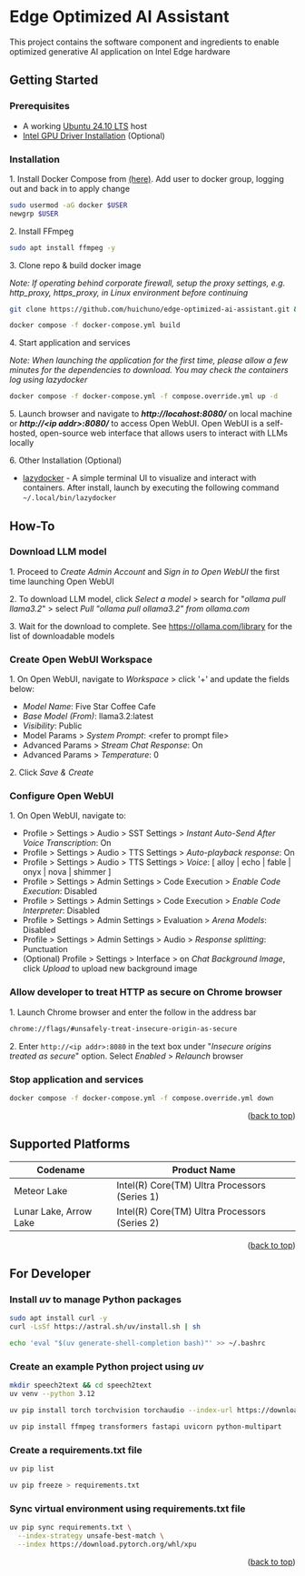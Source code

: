 <a name="readme-top"></a>

# Edge Optimized AI Assistant

This project contains the software component and ingredients to enable optimized generative AI application on Intel Edge hardware

## Getting Started

### Prerequisites
* A working [Ubuntu 24.10 LTS](https://releases.ubuntu.com/oracular/ubuntu-24.10-desktop-amd64.iso) host
* [Intel GPU Driver Installation](https://www.intel.com/content/www/us/en/developer/articles/tool/pytorch-prerequisites-for-intel-gpu/2-6.html#driver-installation) (Optional)

### Installation

1\. Install Docker Compose from [(here)](https://docs.docker.com/engine/install/ubuntu/#install-using-the-repository). Add user to docker group, logging out and back in to apply change

```sh
sudo usermod -aG docker $USER
newgrp $USER
```

2\. Install FFmpeg

```sh
sudo apt install ffmpeg -y
```

3\. Clone repo & build docker image

*Note: If operating behind corporate firewall, setup the proxy settings, e.g. http_proxy, https_proxy, in Linux environment before continuing*

```sh
git clone https://github.com/huichuno/edge-optimized-ai-assistant.git && cd edge-optimized-ai-assistant/app/kiosk

docker compose -f docker-compose.yml build
```

4\. Start application and services

*Note: When launching the application for the first time, please allow a few minutes for the dependencies to download. You may check the containers log using lazydocker*

```sh
docker compose -f docker-compose.yml -f compose.override.yml up -d
```

5\. Launch browser and navigate to ***http://locahost:8080/*** on local machine or ***http://\<ip addr\>:8080/*** to access Open WebUI. Open WebUI is a self-hosted, open-source web interface that allows users to interact with LLMs locally

6\. Other Installation (Optional)
* [lazydocker](https://github.com/jesseduffield/lazydocker) - A simple terminal UI to visualize and interact with containers. After install, launch by executing the following command `~/.local/bin/lazydocker`

## How-To

### Download LLM model

1\. Proceed to *Create Admin Account* and *Sign in to Open WebUI* the first time launching Open WebUI

2\. To download LLM model, click *Select a model* > search for "*ollama pull llama3.2*" > select *Pull "ollama pull ollama3.2" from ollama.com*

3\. Wait for the download to complete. See https://ollama.com/library for the list of downloadable models

### Create Open WebUI Workspace

1\. On Open WebUI, navigate to *Workspace* > click '+' and update the fields below:
* *Model Name*: Five Star Coffee Cafe
* *Base Model (From)*: llama3.2:latest
* *Visibility*: Public
* Model Params > *System Prompt*: \<refer to prompt file\>
* Advanced Params > *Stream Chat Response*: On
* Advanced Params > *Temperature*: 0

2\. Click *Save & Create*

### Configure Open WebUI

1\. On Open WebUI, navigate to:
* Profile > Settings > Audio > SST Settings > *Instant Auto-Send After Voice Transcription*: On
* Profile > Settings > Audio > TTS Settings > *Auto-playback response*: On
* Profile > Settings > Audio > TTS Settings > *Voice*: [ alloy | echo | fable | onyx | nova | shimmer ]
* Profile > Settings > Admin Settings > Code Execution > *Enable Code Execution*: Disabled
* Profile > Settings > Admin Settings > Code Execution > *Enable Code Interpreter*: Disabled
* Profile > Settings > Admin Settings > Evaluation > *Arena Models*: Disabled
* Profile > Settings > Admin Settings > Audio > *Response splitting*: Punctuation
* (Optional) Profile > Settings > Interface > on *Chat Background Image*, click *Upload* to upload new background image

### Allow developer to treat HTTP as secure on Chrome browser

1\. Launch Chrome browser and enter the follow in the address bar
```sh
chrome://flags/#unsafely-treat-insecure-origin-as-secure
```
2\. Enter `http://<ip addr>:8080` in the text box under "*Insecure origins treated as secure*" option. Select *Enabled* > *Relaunch* browser

### Stop application and services

```sh
docker compose -f docker-compose.yml -f compose.override.yml down
```

<p align="right">(<a href="#readme-top">back to top</a>)</p>


## Supported Platforms

| Codename | Product Name |
|--|--|
| Meteor Lake | Intel(R) Core(TM) Ultra Processors (Series 1) |
| Lunar Lake, Arrow Lake | Intel(R) Core(TM) Ultra Processors (Series 2) |

<p align="right">(<a href="#readme-top">back to top</a>)</p>


## For Developer

### Install *uv* to manage Python packages
```sh
sudo apt install curl -y
curl -LsSf https://astral.sh/uv/install.sh | sh

echo 'eval "$(uv generate-shell-completion bash)"' >> ~/.bashrc
```

### Create an example Python project using *uv*
```sh
mkdir speech2text && cd speech2text
uv venv --python 3.12

uv pip install torch torchvision torchaudio --index-url https://download.pytorch.org/whl/xpu

uv pip install ffmpeg transformers fastapi uvicorn python-multipart
```

### Create a requirements.txt file
```sh
uv pip list

uv pip freeze > requirements.txt
```

### Sync virtual environment using requirements.txt file
```sh
uv pip sync requirements.txt \
  --index-strategy unsafe-best-match \
  --index https://download.pytorch.org/whl/xpu
```

<p align="right">(<a href="#readme-top">back to top</a>)</p>
